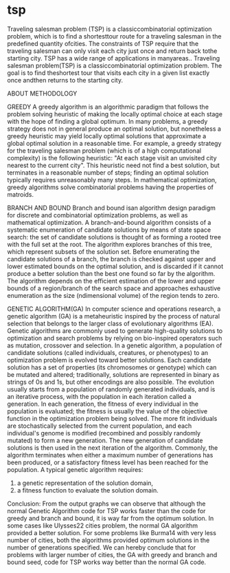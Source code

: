 # tsp
Traveling salesman problem (TSP) is a classiccombinatorial optimization problem, which is to
find a shortesttour route for a traveling salesman in the predefined quantity ofcities. The constraints
of TSP require that the traveling salesman can only visit each city just once and return back tothe
starting city. TSP has a wide range of applications in manyareas..
Traveling salesman problem(TSP) is a classiccombinatorial optimization problem. The goal is to
find theshortest tour that visits each city in a given list exactly once andthen returns to the starting
city.

ABOUT METHODOLOGY

GREEDY
A greedy algorithm is an algorithmic paradigm that follows the problem solving heuristic of
making the locally optimal choice at each stage with the hope of finding a global optimum. In
many problems, a greedy strategy does not in general produce an optimal solution, but nonetheless
a greedy heuristic may yield locally optimal solutions that approximate a global optimal solution
in a reasonable time.
For example, a greedy strategy for the traveling salesman problem (which is of a high
computational complexity) is the following heuristic: "At each stage visit an unvisited city nearest
to the current city". This heuristic need not find a best solution, but terminates in a reasonable
number of steps; finding an optimal solution typically requires unreasonably many steps. In
mathematical optimization, greedy algorithms solve combinatorial problems having the properties
of matroids.

BRANCH AND BOUND 
Branch and bound isan algorithm design paradigm for discrete and combinatorial optimization
problems, as well as mathematical optimization. A branch-and-bound algorithm consists of a
systematic enumeration of candidate solutions by means of state space search: the set of candidate
solutions is thought of as forming a rooted tree with the full set at the root. The algorithm explores
branches of this tree, which represent subsets of the solution set. Before enumerating the candidate
solutions of a branch, the branch is checked against upper and lower estimated bounds on the
optimal solution, and is discarded if it cannot produce a better solution than the best one found so
far by the algorithm.
The algorithm depends on the efficient estimation of the lower and upper bounds of a region/branch
of the search space and approaches exhaustive enumeration as the size (ndimensional volume) of
the region tends to zero.

GENETIC ALGORITHM(GA)
In computer science and operations research, a genetic algorithm (GA) is a metaheuristic inspired
by the process of natural selection that belongs to the larger class of evolutionary algorithms (EA).
Genetic algorithms are commonly used to generate high-quality solutions to optimization and
search problems by relying on bio-inspired operators such as mutation, crossover and selection.
In a genetic algorithm, a population of candidate solutions (called individuals, creatures, or
phenotypes) to an optimization problem is evolved toward better solutions. Each candidate
solution has a set of properties (its chromosomes or genotype) which can be mutated and altered;
traditionally, solutions are represented in binary as strings of 0s and 1s, but other encodings are
also possible.
The evolution usually starts from a population of randomly generated individuals, and is an
iterative process, with the population in each iteration called a generation. In each generation, the
fitness of every individual in the population is evaluated; the fitness is usually the value of the
objective function in the optimization problem being solved. The more fit individuals are
stochastically selected from the current population, and each individual's genome is modified
(recombined and possibly randomly mutated) to form a new generation. The new generation of
candidate solutions is then used in the next iteration of the algorithm. Commonly, the algorithm
terminates when either a maximum number of generations has been produced, or a satisfactory
fitness level has been reached for the population.
A typical genetic algorithm requires: 
1. a genetic representation of the solution domain,
2. a fitness function to evaluate the solution domain. 

Conclusion:
From the output graphs we can observe that although the normal Genetic Algorithm code
for TSP works faster than the code for greedy and branch and bound, it is way far
from the optimum solution. In some cases like Ulysses22 cities problem, the
normal GA algorithm provided a better solution. For some problems like Burma14
with very less number of cities, both the algorithms provided optimum solutions in
the number of generations specified.
We can hereby conclude that for problems with larger number of cities, the GA
with greedy and branch and bound seed, code for TSP works way better than the
normal GA code. 
